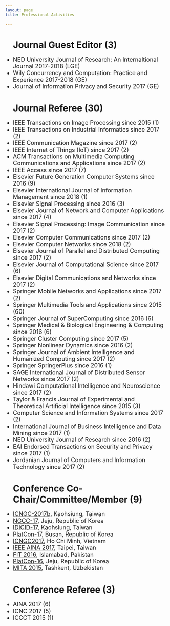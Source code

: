 ```yaml
---
layout: page
title: Professional Activities

---
```


<style type="text/css">
     li{
    
        font-size: 18px;
        font-family:"Courier New", Courier, monospace  
        display:block;
     }

</style>

<ul><h1>Journal Guest Editor (3)</h1>
    <li>NED University Journal of Research: An Internaltional Journal 2017-2018 (LGE)</li>
    <li>Wily Concurrency and Computation: Practice and Experience 2017-2018 (GE)</li>
    <li>Journal of Information Privacy and Security 2017 (GE)</li>
</ul>

<ul><h1>Journal Referee (30)</h1>
    <li>IEEE Transactions on Image Processing since 2015 (1) </li>
    <li>IEEE Transactions on Industrial Informatics since 2017 (2) </li>
    <li>IEEE Communication Magazine since 2017 (2) </li>
    <li>IEEE Internet of Things (IoT) since 2017 (2) </li>
    <li>ACM Transactions on Multimedia Computing Communications and Applications since 2017 (2) </li>
    <li>IEEE Access since 2017 (7) </li>
    <li>Elsevier Future Generation Computer Systems since 2016 (9)</li>
    <li>Elsevier International Journal of Information Management since 2018 (1)</li>
    <li>Elsevier Signal Processing since 2016 (3)</li>
    <li>Elsevier Journal of Network and Computer Applications since 2017 (4)</li>
    <li>Elsevier Signal Processing: Image Communication since 2017 (2)</li>
    <li>Elsevier Computer Communications since 2017 (2)</li>
    <li>Elsevier Computer Networks since 2018 (2)</li>
    <li>Elsevier Journal of Parallel and Distributed Computing since 2017 (2)</li>
    <li>Elsevier Journal of Computational Science since 2017 (6)</li>
    <li>Elsevier Digital Communications and Networks since 2017 (2)</li>
    <li>Springer Mobile Networks and Applications since 2017 (2)</li>
    <li>Springer Multimedia Tools and Applications since 2015 (60)</li>
    <li>Springer Journal of SuperComputing since 2016 (6)</li>
    <li>Springer Medical & Biological Engineering & Computing since 2016 (6)</li>
    <li>Springer Cluster Computing since 2017 (5)</li>
    <li>Springer Nonlinear Dynamics since 2016 (2)</li>
    <li>Springer Journal of Ambient Intelligence and Humanized Computing since 2017 (2)</li>
    <li>Springer SpringerPlus since 2016 (1)</li>
    <li>SAGE International Journal of Distributed Sensor Networks since 2017 (2)</li>
    <li>Hindawi Computational Intelligence and Neuroscience since 2017 (2)</li>
    <li>Taylor & Francis Journal of Experimental and Theoretical Artificial Intelligence since 2015 (3)</li>
    <li>Computer Science and Information Systems since 2017 (2)</li>
    <li>International Journal of Business Intelligence and Data Mining since 2017 (1)</li>
    <li>NED University Journal of Research since 2016 (2)</li>
    <li>EAI Endorsed Transactions on Security and Privacy since 2017 (1)</li>
    <li>Jordanian Journal of Computers and Information Technology since 2017 (2)</li>

</ul>

<ul><h1>Conference Co-Chair/Committee/Member (9)</h1>
    <li><a href="http://www.kingpc.or.kr/wp/" target="_blank">ICNGC-2017b</a>, Kaohsiung, Taiwan</li>
    <li><a href="http://www.kingpc.or.kr/wp/" target="_blank">NGCC-17</a>, Jeju, Republic of Korea</li>
    <li><a href="http://www.icidic.org/cfp_eng/" target="_blank">IDICID-17</a>, Kaohsiung, Taiwan</li>
    <li><a href="http://www.platcon.org/" target="_blank">PlatCon-17</a>, Busan, Republic of Korea</li>
    <li><a href="http://www.kingpc.or.kr/icngc2017/index.html" target="_blank">ICNGC2017</a>, Ho Chi Minh, Vietnam</li>
    <li><a href="http://voyager.ce.fit.ac.jp/conf/aina/2017/tpc.html" target="_blank">IEEE AINA 2017</a>, Taipei, Taiwan</li>
    <li><a href="http://www.wikicfp.com/cfp/servlet/event.showcfp?eventid=55508&copyownerid=3746" target="_blank">FIT 2016</a>, Islamabad,      Pakistan</li>
    <li><a href="http://2016.platcon.org/" target="_blank">PlatCon-16</a>, Jeju, Republic of Korea</li>
    <li><a href="https://sites.google.com/site/icmita2015/index" target="_blank">MITA 2015</a>, Tashkent, Uzbekistan</li> 
</ul>

<ul><h1>Conference Referee (3)</h1>
    <li>AINA 2017 (6)</li>
    <li>ICNC 2017 (5)</li>
    <li>ICCCT 2015 (1)</li>
</ul>
